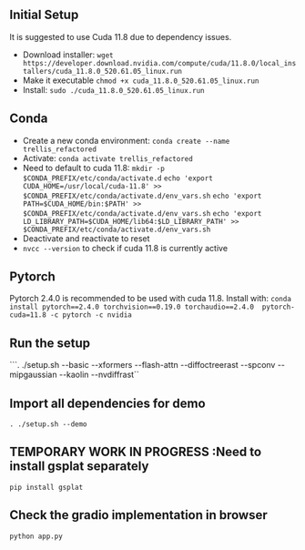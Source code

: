 ## Initial Setup
It is suggested to use Cuda 11.8 due to dependency issues. 
- Download installer:
```wget https://developer.download.nvidia.com/compute/cuda/11.8.0/local_installers/cuda_11.8.0_520.61.05_linux.run```
- Make it executable
```chmod +x cuda_11.8.0_520.61.05_linux.run```
- Install:
```sudo ./cuda_11.8.0_520.61.05_linux.run```

## Conda
- Create a new conda environment:
```conda create --name trellis_refactored```
- Activate:
```conda activate trellis_refactored```
- Need to default to cuda 11.8:
```mkdir -p $CONDA_PREFIX/etc/conda/activate.d```
```echo 'export CUDA_HOME=/usr/local/cuda-11.8' >> $CONDA_PREFIX/etc/conda/activate.d/env_vars.sh```
```echo 'export PATH=$CUDA_HOME/bin:$PATH' >> $CONDA_PREFIX/etc/conda/activate.d/env_vars.sh```
```echo 'export LD_LIBRARY_PATH=$CUDA_HOME/lib64:$LD_LIBRARY_PATH' >> $CONDA_PREFIX/etc/conda/activate.d/env_vars.sh```
- Deactivate and reactivate to reset
- ```nvcc --version``` to check if cuda 11.8 is currently active

## Pytorch 
Pytorch 2.4.0 is recommended to be used with cuda 11.8. Install with:
```conda install pytorch==2.4.0 torchvision==0.19.0 torchaudio==2.4.0  pytorch-cuda=11.8 -c pytorch -c nvidia```

## Run the setup
```. ./setup.sh --basic --xformers --flash-attn --diffoctreerast --spconv --mipgaussian --kaolin --nvdiffrast``

## Import all dependencies for demo
```. ./setup.sh --demo```

## TEMPORARY WORK IN PROGRESS :Need to install gsplat separately
```pip install gsplat```

## Check the gradio implementation in browser
```python app.py```